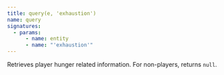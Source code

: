 ```yaml
---
title: query(e, 'exhaustion')
name: query
signatures:
  - params:
      - name: entity
      - name: "'exhaustion'"
---
```


Retrieves player hunger related information. For non-players, returns `null`.
